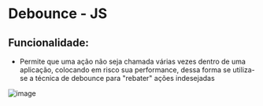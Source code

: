 # Debounce - JS

## Funcionalidade:
- Permite que uma ação não seja chamada várias vezes dentro de uma aplicação, colocando em risco sua performance, dessa forma se utiliza-se a técnica de debounce para "rebater" ações indesejadas
  
![image](https://github.com/user-attachments/assets/b054d319-4630-4190-82b3-c84cb3238d9a)
